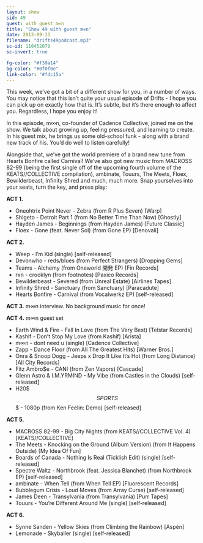 ```yaml
---
layout: show
sid: 49
guest: with guest m∞n
title: "Show 49 with guest m∞n"
date: 2013-09-13
filename: "drifts49podcast.mp3"
sc-id: 110452079
sc-invert: true

fg-color: "#f39a14"
bg-color: "#0f0f0e"
link-color: "#fdc15a"
---
```


This week, we’ve got a bit of a different show for you, in a number of ways. You may notice that this isn’t quite your usual episode of Drifts - I hope you can pick up on exactly how that is. It’s subtle, but it’s there enough to affect you. Regardless, I hope you enjoy it!

In this episode, m∞n, co-founder of Cadence Collective, joined me on the show. We talk about growing up, feeling pressured, and learning to create. In his guest mix, he brings us some old-school funk - along with a brand new track of his. You’d do well to listen carefully!

Alongside that, we’ve got the world premiere of a brand new tune from Hearts Bonfire called Carnival! We’ve also got new music from MACROSS 82-99 (being the first single off of the upcoming fourth volume of the KEATS//COLLECTIVE compilation), ambinate, Touurs, The Meets, Floex, Bewilderbeast, Infinity Shred and much, much more. Snap yourselves into your seats, turn the key, and press play:

**ACT 1.**

* Oneohtrix Point Never - Zebra (from R Plus Seven) [Warp]
* Shigeto - Detroit Part 1 (from No Better Time Than Now) [Ghostly]
* Hayden James - Beginnings (from Hayden James) [Future Classic]
* Floex - Gone (feat. Never Sol) (from Gone EP) [Denovali]

**ACT 2.**

* Weep - I’m Kid (single) [self-released]
* Devonwho - reds/blues (from Perfect Strangers) [Dropping Gems]
* Teams - Alchemy (from Oneworld 開発 EP) [Fin Records]
* rxn - crooklyn (from footnotes) [Paxico Records]
* Bewilderbeast - Severed (from Unreal Estate) [Airlines Tapes]
* Infinity Shred - Sanctuary (from Sanctuary) [Paracadute]
* Hearts Bonfire - Carnival (from Vocalwerkz EP) [self-released]

**ACT 3.** m∞n interview. No background music for once!

**ACT 4.** m∞n guest set

* Earth Wind & Fire - Fall In Love (from The Very Best) [Telstar Records]
* Kashif - Don’t Stop My Love (from Kashif) [Arista]
* m∞n - dont need u (single) [Cadence Collective]
* Zapp - Dance Floor (from All The Greatest Hits) [Warner Bros.]
* Onra & Snoop Dogg - Jeeps x Drop It Like It’s Hot (from Long Distance) [All City Records]
* Fitz Ambro$e - CANI (from Zen Vapors) [Cascade]
* Glenn Astro & I.M.YRMIND - My Vibe (from Castles in the Clouds) [self-released]
* H20$$$SPORTS$$$ - 1080p (from Ken Feelin: Demo) [self-released]

**ACT 5.**

* MACROSS 82-99 - Big City Nights (from KEATS//COLLECTIVE Vol. 4) [KEATS//COLLECTIVE]
* The Meets - Knocking on the Ground (Album Version) (from It Happens Outside) [My Idea Of Fun]
* Boards of Canada - Nothing Is Real (Ticklish Edit) (single) [self-released]
* Spectre Waltz - Northbrook (feat. Jessica Blanchet) (from Northbrook EP) [self-released]
* ambinate - When Tell (from When Tell EP) [Fluorescent Records]
* Bubblegum Crisis - Loud Moves (from Array Curse) [self-released]
* James Deen - Transylvania (from Transylvania) [Purr Tapes]
* Touurs - You’re Different Around Me (single) [self-released]

**ACT 6.**

* Synne Sanden - Yellow Skies (from Climbing the Rainbow) [Aspén]
* Lemonade - Skyballer (single) [self-released]